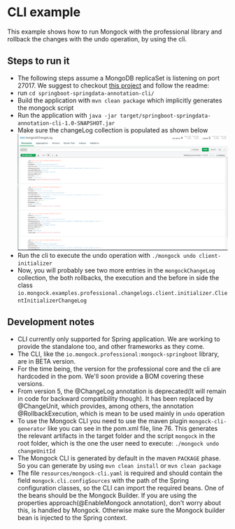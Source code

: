 # CLI example

This example shows how to run Mongock with the professional library and rollback the changes with the undo operation, by using the cli.

## Steps to run it
- The following steps assume a MongoDB replicaSet is listening on port 27017. We suggest to checkout [this project](https://github.com/mongock/mongodb-replset-deployment-docker) and follow the readme:
- run `cd springboot-springdata-annotation-cli/`
- Build the application  with `mvn clean package` which implicitly generates the mongock script
- Run the application with `java -jar target/springboot-springdata-annotation-cli-1.0-SNAPSHOT.jar`
- Make sure the changeLog collection is populated as shown below
![alt text](img.png "mongockChangeLog")
- Run the cli to execute the undo operation with `./mongock undo client-initializer`
- Now, you will probably see two more entries in the `mongockChangeLog` collection, the both rollbacks, the execution and the before in side the class `io.mongock.examples.professional.changelogs.client.initializer.ClientInitializerChangeLog`

## Development notes
- CLI currently only supported for Spring application. We are working to provide the standalone too, and other frameworks as they come.
- The CLI, like the `io.mongock.professional:mongock-springboot` library, are in BETA version.
- For the time being, the version for the professional core and the cli are hardcoded in the pom. We'll soon provide a BOM covering these versions.
- From version 5, the @ChangeLog annotation is deprecated(It will remain in code for backward compatibility though). It has been replaced by @ChangeUnit, which provides, among others, the annotation @RollbackExecution, which is mean to be used mainly in `undo` operation
- To use the Mongock CLI you need to use the maven plugin `mongock-cli-generator` like you can see in the pom.xml file, line 76. This generates the relevant artifacts in the target folder and the script `mongock` in the root folder,  which is the one the user need to execute: `./mongock undo changeUnitId`
- The Mongock CLI is generated by default in the maven `PACKAGE` phase. So you can generate by using `mvn clean install` or `mvn clean package`
- The file `resources/mongock-cli.yaml` is required and should contain the field `mongock.cli.configSources` with the path of the Spring configuration classes, so the CLI can import the required beans. One of the beans should be the Mongock Builder. If you are using the properties approach(@EnableMongock annotation), don't worry about this, is handled by Mongock. Otherwise make sure the Mongock builder bean is injected to the Spring context.





